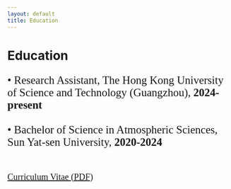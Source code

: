 ```yaml
---
layout: default
title: Education
---
```


<div class="content">
  <h1>Education</h1>
  <p style="font-size: 25px; font-family: Times New Roman">
    • Research Assistant, The Hong Kong University of Science and Technology (Guangzhou), <strong>2024-present</strong><br><br>
    • Bachelor of Science in Atmospheric Sciences, Sun Yat-sen University, <strong>2020-2024</strong><br><br>
  </p>
  <p style="font-size: 20px; font-family: Times New Roman">
    <a href="/assets/documents/Z.Yang_Curriculum_Vitae.pdf" target="_blank">Curriculum Vitae (PDF)</a>
  </p>
</div>
